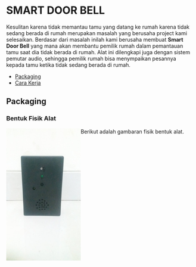 # SMART DOOR BELL

Kesulitan karena tidak memantau tamu yang datang ke rumah karena tidak sedang berada di rumah merupakan masalah yang berusaha project kami selesaikan. Berdasar dari masalah inilah kami berusaha membuat **Smart Door Bell** yang mana akan membantu pemilik rumah dalam pemantauan tamu saat dia tidak berada di rumah. Alat ini dilengkapi juga dengan sistem pemutar audio, sehingga pemilik rumah bisa menympaikan pesannya kepada tamu ketika tidak sedang berada di rumah.

<ul>
  <li><a href="#Packaging">Packaging</a>
  <li><a href="#software_module">Cara Kerja</a>
</ul>

## Packaging
<a href="#Packaging"></a>
### Bentuk Fisik Alat
<img src="https://github.com/charlesLangko1234/Smart-Door-Bell/blob/main/Documentation/211562.jpg" alt="Bentuk Luar Alat" style="width: 200px; float:left;"/>
Berikut adalah gambaran fisik bentuk alat.

